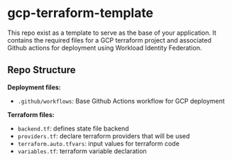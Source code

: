 # gcp-terraform-template

This repo exist as a template to serve as the base of your application. It contains the required files for a GCP terraform project and associated Github actions for deployment using Workload Identity Federation.

## Repo Structure

**Deployment files:**

- `.github/workflows`: Base Github Actions workflow for GCP deployment

**Terraform files:**

- `backend.tf`: defines state file backend
- `providers.tf`: declare terraform providers that will be used
- `terraform.auto.tfvars`: input values for terraform code
- `variables.tf`: terraform variable declaration

